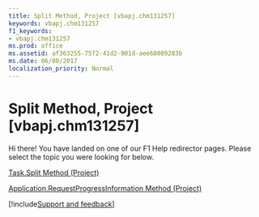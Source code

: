 ```yaml
---
title: Split Method, Project [vbapj.chm131257]
keywords: vbapj.chm131257
f1_keywords:
- vbapj.chm131257
ms.prod: office
ms.assetid: af363255-75f2-41d2-901d-aee68009283b
ms.date: 06/08/2017
localization_priority: Normal
---
```



# Split Method, Project [vbapj.chm131257]

Hi there! You have landed on one of our F1 Help redirector pages. Please select the topic you were looking for below.

[Task.Split Method (Project)](https://msdn.microsoft.com/library/847c5cfd-a10f-ea6a-aa49-2e2e88d1840e%28Office.15%29.aspx)

[Application.RequestProgressInformation Method (Project)](https://msdn.microsoft.com/library/a86ec09d-f9c8-07e3-68f4-898c604c3600%28Office.15%29.aspx)

[!include[Support and feedback](~/includes/feedback-boilerplate.md)]